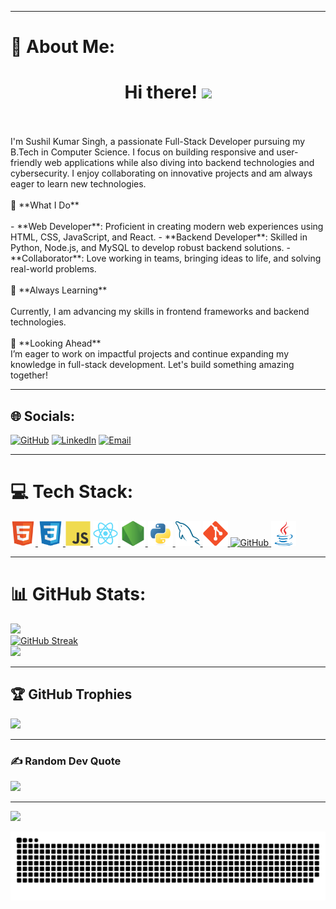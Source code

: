 
---
# 💫 About Me:
<h1 align="center">
  Hi there! <img src="https://media.giphy.com/media/hvRJCLFzcasrR4ia7z/giphy.gif" width="35">
</h1>
<br><br>I'm Sushil Kumar Singh, a passionate Full-Stack Developer pursuing my B.Tech in Computer Science. I focus on building responsive and user-friendly web applications while also diving into backend technologies and cybersecurity. I enjoy collaborating on innovative projects and am always eager to learn new technologies.
<br><br>
🚀 **What I Do**<br><br>
- **Web Developer**: Proficient in creating modern web experiences using HTML, CSS, JavaScript, and React.
- **Backend Developer**: Skilled in Python, Node.js, and MySQL to develop robust backend solutions.
- **Collaborator**: Love working in teams, bringing ideas to life, and solving real-world problems.
<br><br>
🌱 **Always Learning**<br><br>
Currently, I am advancing my skills in frontend frameworks and backend technologies.
<br><br>
🎯 **Looking Ahead**<br>
I’m eager to work on impactful projects and continue expanding my knowledge in full-stack development. Let's build something amazing together!

---

## 🌐 Socials:
[![GitHub](https://img.shields.io/badge/GitHub-000000?style=for-the-badge&logo=github&logoColor=white)](https://github.com/sushilsingh33)
[![LinkedIn](https://img.shields.io/badge/LinkedIn-%230077B5.svg?style=for-the-badge&logo=linkedin&logoColor=white)](https://linkedin.com/in/sushil-k-singh3)
[![Email](https://img.shields.io/badge/Email-red?logo=gmail&logoColor=white&style=for-the-badge)](mailto:sushi.k.singh.cse@gmail.com)

---

# 💻 Tech Stack:

<p align="left">
  <a href="https://developer.mozilla.org/en-US/docs/Web/HTML" target="_blank">
    <img src="https://raw.githubusercontent.com/devicons/devicon/master/icons/html5/html5-original.svg" alt="HTML5" width="40" height="40"/>
  </a> 
  <a href="https://developer.mozilla.org/en-US/docs/Web/CSS" target="_blank">
    <img src="https://raw.githubusercontent.com/devicons/devicon/master/icons/css3/css3-original.svg" alt="CSS3" width="40" height="40"/>
  </a> 
  <a href="https://developer.mozilla.org/en-US/docs/Web/JavaScript" target="_blank">
    <img src="https://raw.githubusercontent.com/devicons/devicon/master/icons/javascript/javascript-original.svg" alt="JavaScript" width="40" height="40"/>
  </a>
  <a href="https://reactjs.org/" target="_blank">
    <img src="https://raw.githubusercontent.com/devicons/devicon/master/icons/react/react-original.svg" alt="React" width="40" height="40"/>
  </a> 
  <a href="https://nodejs.org/en/" target="_blank">
    <img src="https://raw.githubusercontent.com/devicons/devicon/master/icons/nodejs/nodejs-original.svg" alt="Node.js" width="40" height="40"/>
  </a> 
  <a href="https://www.python.org/" target="_blank">
    <img src="https://raw.githubusercontent.com/devicons/devicon/master/icons/python/python-original.svg" alt="Python" width="40" height="40"/>
  </a>
  <a href="https://www.mysql.com/" target="_blank">
    <img src="https://raw.githubusercontent.com/devicons/devicon/master/icons/mysql/mysql-original.svg" alt="MySQL" width="40" height="40"/>
  </a>
  <a href="https://git-scm.com/" target="_blank">
    <img src="https://raw.githubusercontent.com/devicons/devicon/master/icons/git/git-original.svg" alt="Git" width="40" height="40"/>
  </a>
  <a href="https://github.com/" target="_blank">
    <img src="https://img.shields.io/badge/GitHub-000000?style=for-the-badge&logo=github&logoColor=white" alt="GitHub" width="100" height="40"/>
  </a>
  <a href="https://www.java.com/" target="_blank">
    <img src="https://raw.githubusercontent.com/devicons/devicon/master/icons/java/java-original.svg" alt="Java" width="40" height="40"/>
  </a>
</p>

---

# 📊 GitHub Stats:
![](https://github-readme-stats.vercel.app/api?username=sushilsingh33&show_icons=true&theme=radical)<br/>
[![GitHub Streak](https://streak-stats.demolab.com/?user=sushilsingh33&theme=radical)](https://git.io/streak-stats)<br/>
![](https://github-readme-stats.vercel.app/api/top-langs/?username=sushilsingh33&theme=radical&hide_border=false&include_all_commits=true&count_private=true&layout=compact)

---

## 🏆 GitHub Trophies
![](https://github-profile-trophy.vercel.app/?username=sushilsingh33&theme=radical&no-frame=false&no-bg=false&margin-w=4)

---

### ✍️ Random Dev Quote
![](https://quotes-github-readme.vercel.app/api?type=horizontal&theme=radical)

---

[![](https://visitcount.itsvg.in/api?id=sushilsingh33&icon=0&color=0)](https://visitcount.itsvg.in)

<img src="https://raw.githubusercontent.com/sushilsingh33/sushilsingh33/output/snake.svg?palette=github-dark" alt="Snake animation" />

